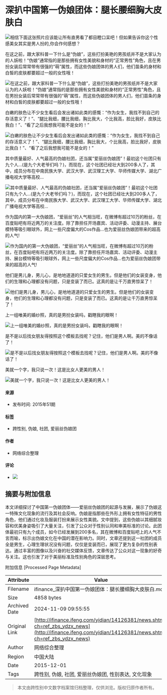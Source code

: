 # 深扒中国第一伪娘团体：腿长腰细胸大皮肤白

![相信下面这张照片应该能让所有直男看了都目瞪口呆吧！但如果告诉你这个性感美女其实是男人扮的,你会作何感想？](http://d.ifengimg.com/w640_h500/y1.ifengimg.com/a/2015_51/2ebd1c50bcd6088.jpg)

在这之前，跟大家科普一下什么是“伪娘”，这些打扮美艳的男孩纸并不是大家认为的人妖啦！“伪娘”通常指的是那些拥有女性美貌和身材的“正常男性”角色，且在男扮女装后常常带有很强的“萌”属性，而这些伪娘团体的男人们，他们苗条的身材和白皙的皮肤都要超过一般的女性哦！

![在这之前，跟大家科普一下什么是“伪娘”，这些打扮美艳的男孩纸并不是大家认为的人妖啦！“伪娘”通常指的是那些拥有女性美貌和身材的“正常男性”角色，且在男扮女装后常常带有很强的“萌”属性，而这些伪娘团体的男人们，他们苗条的身材和白皙的皮肤都要超过一般的女性哦！](http://d.ifengimg.com/w640_h500/y0.ifengimg.com/a/2015_51/18d7ebd3f0647f8.jpg)

白嫩的肤色让不少女生看后会发出诸如此类的感慨：“作为女生，我找不到自己的存活意义了！”、“腿比我细，腰比我细，胸比我大，个比我高，脸比我好，皮肤比我白！”、“看了之后我想我可能不是女的！”

![白嫩的肤色让不少女生看后会发出诸如此类的感慨：“作为女生，我找不到自己的存活意义了！”、“腿比我细，腰比我细，胸比我大，个比我高，脸比我好，皮肤比我白！”、“看了之后我想我可能不是女的！”](http://d.ifengimg.com/w640_h500/y0.ifengimg.com/a/2015_51/a0c7cbc8ea39dbc.jpg)

其中质量最好、人气最高的伪娘社团，还当属“爱丽丝伪娘团”！最初这个社团只有九个人…(是九个大老爷们吗？)，而现在，这个社团已经壮大到200多人了，其中，成员分布在中南民族大学、武汉大学、武汉理工大学、华师传媒大学、湖北广播电视大学等高校...

![其中质量最好、人气最高的伪娘社团，还当属“爱丽丝伪娘团”！最初这个社团只有九个人…(是九个大老爷们吗？)，而现在，这个社团已经壮大到200多人了，其中，成员分布在中南民族大学、武汉大学、武汉理工大学、华师传媒大学、湖北广播电视大学等高校...](http://d.ifengimg.com/w640_h500/y0.ifengimg.com/a/2015_51/bfb01164d0e6618.jpg)

作为国内的第一大伪娘团，“爱丽丝”的人气相当旺，在微博有超过10万的粉丝，在百度贴吧有将近两万的关注度。除了靠担任开场嘉宾、活动评委、动漫主持、展台模特等吸引眼球外，网上一些尺度偏大的Cos作品...也为爱丽丝伪娘团带来的超高的人气!

![作为国内的第一大伪娘团，“爱丽丝”的人气相当旺，在微博有超过10万的粉丝，在百度贴吧有将近两万的关注度。除了靠担任开场嘉宾、活动评委、动漫主持、展台模特等吸引眼球外，网上一些尺度偏大的Cos作品...也为爱丽丝伪娘团带来的超高的人气!](http://d.ifengimg.com/w640_h500/y2.ifengimg.com/a/2015_51/ebad2300d6bcc1f.jpg)

他们是男儿身，男儿心，是地地道道的只爱女生的男生。但是他们的女装变身，他们的生理和心理都没有问题，只是变装了而已。这真的是让千万直男惊呆了！

![他们是男儿身，男儿心，是地地道道的只爱女生的男生。但是他们的女装变身，他们的生理和心理都没有问题，只是变装了而已。这真的是让千万直男惊呆了！](http://d.ifengimg.com/w640_h500/y1.ifengimg.com/a/2015_51/bd687c9f875c4cd.jpg)

上一组唯美的婚纱照，真的是男扮女装吗，戳瞎我的眼啊！

![上一组唯美的婚纱照，真的是男扮女装吗，戳瞎我的眼啊！](http://d.ifengimg.com/w640_h500/y2.ifengimg.com/a/2015_51/52dc826ab055ee4.jpg)

是不是以后找女朋友得按照这个模板去找呢？记住，他们是男人啊。美的不像话了！

![是不是以后找女朋友得按照这个模板去找呢？记住，他们是男人啊。美的不像话了！](http://d.ifengimg.com/w640_h500/y3.ifengimg.com/a/2015_51/0df3389017a4ef2.jpg)

美就一个字，我只说一次！这是比女人更美的男人！

![美就一个字，我只说一次！这是比女人更美的男人！](http://d.ifengimg.com/w640_h500/y2.ifengimg.com/a/2015_51/6f34efd47c936e7.jpg)

#### 来源
- 发布时间: 2015年51期

#### 标签
- 跨性别, 伪娘, 社团, 爱丽丝伪娘团 

#### 作者
- 网络综合整理 

#### 评论
- [![](//static.yidianzixun.com/modules/images/mobile/shouye.png)](//www.yidianzixun.com)

## 摘要与附加信息

<!-- tcd_abstract -->
本文详细探讨了中国第一伪娘团体——爱丽丝伪娘团的起源与发展，展示了伪娘这一特殊文化现象的流行及其社会反响。伪娘是指那些在外形上拥有女性特征的男性角色，他们通过化妆及服装打扮来展示女性美貌。文中提到，这些伪娘以其细腻妆容和优美身姿吸引了大量关注，引发了公众对于性别认同和审美标准的讨论。此团体最初只有九个成员，如今已经发展到200多名，其在微博和百度贴吧上的人气不言而喻，标示出伪娘文化在中国的潜在影响力。同时，文章还提到这一社团的成员全是男生，心理生理状况没有问题，仅仅是变装而已，展现了更为复杂的性别表达。通过丰富的图像以及兴奋的社交媒体反馈，文章传达了公众对这一现象的好奇与关注。这也引发了对于美丽标准及性别角色的深层思考。
<!-- tcd_abstract_end -->

附加信息 [Processed Page Metadata]

| Attribute       | Value                                  |
|-----------------|----------------------------------------|
| Filename        | ifinance_深扒中国第一伪娘团体：腿长腰细胸大皮肤白.md                             |
| Size            | 4858 bytes                           |
| Archived Date   | 2024-11-09 09:55:55                             |
| Original Link   | [http://ifinance.ifeng.com/yidian/14126381/news.shtml?ch=ref_zbs_ydzx_news](http://ifinance.ifeng.com/yidian/14126381/news.shtml?ch=ref_zbs_ydzx_news)                       |
| Author          | 网络综合整理                               |
| Region          | 中国大陆                               |
| Date            | 2015-12-01                                 |
| Tags            | 跨性别, 伪娘, 社团, 爱丽丝伪娘团, 性别表达, 文化现象                                 |
>
> 本文由跨性别中文数字档案馆归档整理，仅供浏览。版权归原作者所有。
>